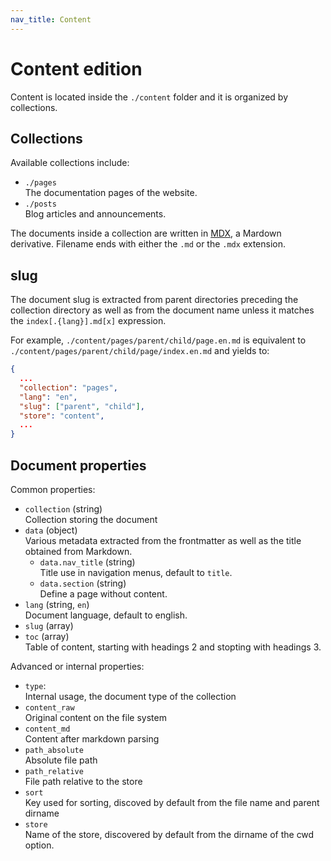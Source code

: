 ```yaml
---
nav_title: Content
---
```


# Content edition

Content is located inside the `./content` folder and it is organized by collections.

## Collections

Available collections include:

- `./pages`   
  The documentation pages of the website.
- `./posts`   
  Blog articles and announcements.

The documents inside a collection are written in [MDX](https://mdxjs.com/), a Mardown derivative. Filename ends with either the `.md` or the `.mdx` extension.

## slug

The document slug is extracted from parent directories preceding the collection directory as well as from the document name unless it matches the `index[.{lang}].md[x]` expression.

For example, `./content/pages/parent/child/page.en.md` is equivalent to `./content/pages/parent/child/page/index.en.md` and yields to:

```json
{
  ...
  "collection": "pages",
  "lang": "en",
  "slug": ["parent", "child"],
  "store": "content",
  ...
}
```

## Document properties

Common properties:

- `collection` (string)   
  Collection storing the document
- `data` (object)   
  Various metadata extracted from the frontmatter as well as the title obtained from Markdown.
  - `data.nav_title` (string)   
    Title use in navigation menus, default to `title`.
  - `data.section` (string)   
    Define a page without content.
- `lang` (string, `en`)   
  Document language, default to english.
- `slug` (array)   
- `toc` (array)   
  Table of content, starting with headings 2 and stopting with headings 3.

Advanced or internal properties:

- `type`:   
  Internal usage, the document type of the collection
- `content_raw`   
  Original content on the file system
- `content_md`   
  Content after markdown parsing
- `path_absolute`   
  Absolute file path
- `path_relative`   
  File path relative to the store
- `sort`   
  Key used for sorting, discoved by default from the file name and parent dirname
- `store`   
  Name of the store, discovered by default from the dirname of the cwd option.
